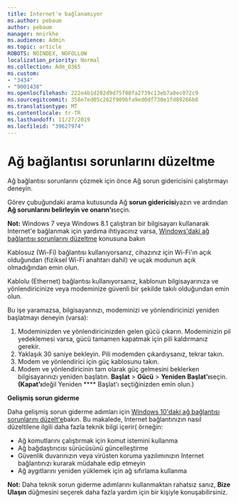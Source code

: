 ```yaml
---
title: Internet'e bağlanamıyor
ms.author: pebaum
author: pebaum
manager: mnirkhe
ms.audience: Admin
ms.topic: article
ROBOTS: NOINDEX, NOFOLLOW
localization_priority: Normal
ms.collection: Adm_O365
ms.custom:
- "3434"
- "9001438"
ms.openlocfilehash: 222e4b1d282d9d75f08fa2739c13eb7a0ec072c9
ms.sourcegitcommit: 358e7ed05c262f909bfa9ed0df730e1fd89266b8
ms.translationtype: MT
ms.contentlocale: tr-TR
ms.lasthandoff: 11/27/2019
ms.locfileid: "39627974"
---
```

# <a name="fix-network-connection-issues"></a>Ağ bağlantısı sorunlarını düzeltme

Ağ bağlantısı sorunlarını çözmek için önce Ağ sorun gidericisini çalıştırmayı deneyin. 

Görev çubuğundaki arama kutusunda Ağ **sorun gidericisi**yazın ve ardından **Ağ sorunlarını belirleyin ve onarın'ı**seçin.

**Not:** Windows 7 veya Windows 8.1 çalıştıran bir bilgisayarı kullanarak Internet'e bağlanmak için yardıma ihtiyacınız varsa, [Windows'daki ağ bağlantısı sorunlarını düzeltme](https://support.microsoft.com/help/15287) konusuna bakın 

Kablosuz (Wi-Fi) bağlantısı kullanıyorsanız, cihazınız için Wi-Fi'ın açık olduğundan (fiziksel Wi-Fi anahtarı dahil) ve uçak modunun açık olmadığından emin olun.

Kablolu (Ethernet) bağlantısı kullanıyorsanız, kablonun bilgisayarınıza ve yönlendiricinize veya modeminize güvenli bir şekilde takılı olduğundan emin olun.

Bu işe yaramazsa, bilgisayarınızı, modeminizi ve yönlendiricinizi yeniden başlatmayı deneyin (varsa):

1. Modeminizden ve yönlendiricinizden gelen gücü çıkarın. Modeminizin pil yedeklemesi varsa, gücü tamamen kapatmak için pili kaldırmanız gerekir.
2. Yaklaşık 30 saniye bekleyin. Pili modemden çıkardıysanız, tekrar takın.
3. Modem ve yönlendirici için güç kablosunu takın.
4. Modem ve yönlendiricinin tam olarak güç gelmesini beklerken bilgisayarınızı yeniden başlatın. **Başlat** > **Gücü** > **Yeniden Başlat'ı**seçin. **(Kapat'ı**değil Yeniden **** Başlat'ı seçtiğinizden emin olun.)

**Gelişmiş sorun giderme**

Daha gelişmiş sorun giderme adımları için [Windows 10'daki ağ bağlantısı sorunlarını düzelt'e](https://support.microsoft.com/help/10741?ocid=SMC10741%2F)bakın. Bu makalede, Internet bağlantınızın nasıl düzeltilene ilgili daha fazla teknik bilgi içerir( örneğin:

- Ağ komutlarını çalıştırmak için komut istemini kullanma
- Ağ bağdaştırıcısı sürücüsünü güncelleştirme
- Güvenlik duvarınızın veya virüsten koruma yazılımınızın Internet bağlantınızı kurarak müdahale edip etmeyin
- Ağ aygıtlarını yeniden yüklemek için ağ sıfırlama kullanma

**Not:** Daha teknik sorun giderme adımlarını kullanmaktan rahatsız sanız, **Bize Ulaşın** düğmesini seçerek daha fazla yardım için bir kişiyle konuşabilirsiniz.